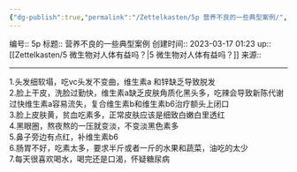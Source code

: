 ```yaml
---
{"dg-publish":true,"permalink":"/Zettelkasten/5p 营养不良的一些典型案例/","dgPassFrontmatter":true}
---
```


编号:: 5p
标题:: 营养不良的一些典型案例
创建时间:: 2023-03-17 01:23
up:: [[Zettelkasten/5 微生物对人体有益吗？\|5 微生物对人体有益吗？]]
来源:: 

---
1.头发细软塌，吃vc头发不变曲，维生素a 和锌缺乏导致脱发  
2.脸上干皮，洗脸过勤快，维生素a缺乏皮肤角质化黑头多，吃辣会导致新陈代谢过快维生素a容易流失，复合维生素b和维生素b6治疗额头上闭口  
3.脸上皮肤黄，贫血吃素多，正常皮肤应该是细致白嫩白里透红  
4.黑眼圈，熬夜熬的一压就变淡，不变淡黑色素多  
5.鼻子旁边有点红，补维生素b6  
6.肠胃不好，吃素太多，要求半斤或者一斤的水果和蔬菜，油吃的太少  
7.每天很喜欢喝水，喝完还是口渴，怀疑糖尿病